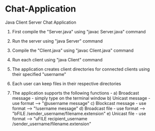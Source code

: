 # Chat-Application
Java Client Server Chat Application
1) First compile the "Server.java" using "javac Server.java" command
2) Run the server using "java Server" command

3) Compile the "Client.java" using "javac Client.java" command
4) Run each client using "java Client" command

5) The application creates client directories for connected clients using their specified "username"
6) Each user can keep files in their respective directories

7) The application supports the following functions -
	a) Broadcast message - simply type on the terminal window
	b) Unicast message - use format --> "@username message"
	c) Blockcast message - use format --> "!username message"
	d) Broadcast file - use format --> "bFILE /sender_username/filename.extension"
	e) Unicast file - use format --> "uFILE recipient_username /sender_username/filename.extension"

